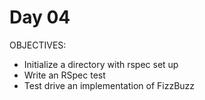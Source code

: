 Day 04
=====

OBJECTIVES:
- Initialize a directory with rspec set up
- Write an RSpec test
- Test drive an implementation of FizzBuzz
